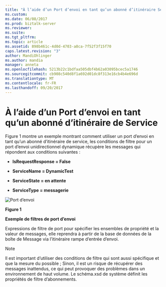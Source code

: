```yaml
---
title: "À l’aide d’un Port d’envoi en tant qu’un abonné d’itinéraire Service | Documents Microsoft"
ms.custom: 
ms.date: 06/08/2017
ms.prod: biztalk-server
ms.reviewer: 
ms.suite: 
ms.tgt_pltfrm: 
ms.topic: article
ms.assetid: 898b461c-4d0d-4703-a8ca-7f52f3f15f70
caps.latest.revision: "3"
author: MandiOhlinger
ms.author: mandia
manager: anneta
ms.openlocfilehash: 5213b22c1bdfaa505dbf4b62a03095bcec5a1746
ms.sourcegitcommit: cb908c540d8f1a692d01dc8f313e16cb4b4e696d
ms.translationtype: MT
ms.contentlocale: fr-FR
ms.lasthandoff: 09/20/2017
---
```

# <a name="using-a-send-port-as-an-itinerary-service-subscriber"></a>À l’aide d’un Port d’envoi en tant qu’un abonné d’itinéraire de Service
Figure 1 montre un exemple montrant comment utiliser un port d’envoi en tant qu’un abonné d’itinéraire de service, les conditions de filtre pour un port d’envoi unidirectionnel dynamique récupère les messages qui répondent aux conditions suivantes :  
  
-   **IsRequestResponse = False**  
  
-   **ServiceName = DynamicTest**  
  
-   **ServiceState = en attente**  
  
-   **ServiceType = messagerie**  
  
 ![Port d’envoi](../esb-toolkit/media/ch4-sendport.gif "chapitre 4-ports d’envoi")  
  
 **Figure 1**  
  
 **Exemple de filtres de port d’envoi**  
  
 Expressions de filtre de port pour spécifier les ensembles de propriété et la valeur de messages, elle reprendra à partir de la base de données de la boîte de Message via l’itinéraire rampe d’entrée d’envoi.  
  
> [!NOTE]
>  Il est important d’utiliser des conditions de filtre qui sont aussi spécifique et que la mesure du possible ; Sinon, il est un risque de récupérer des messages inattendus, ce qui peut provoquer des problèmes dans un environnement de haut volume. Le schéma.xsd de système définit les propriétés de filtre d’abonnements.